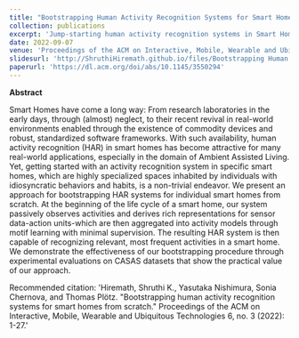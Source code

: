 ```yaml
---
title: "Bootstrapping Human Activity Recognition Systems for Smart Homes from Scratch"
collection: publications
excerpt: 'Jump-starting human activity recognition systems in Smart Homes'
date: 2022-09-07
venue: 'Proceedings of the ACM on Interactive, Mobile, Wearable and Ubiquitous Technologies'
slidesurl: 'http://ShruthiHiremath.github.io/files/Bootstrapping Human Activity Recognition Systems for Smart Homes from Scratch.pdf'
paperurl: 'https://dl.acm.org/doi/abs/10.1145/3550294'
---
```


**Abstract**

Smart Homes have come a long way: From research laboratories in the early days, through (almost) neglect, to their recent revival in real-world environments enabled through the existence of commodity devices and robust, standardized software frameworks. With such availability, human activity recognition (HAR) in smart homes has become attractive for many real-world applications, especially in the domain of Ambient Assisted Living. Yet, getting started with an activity recognition system in specific smart homes, which are highly specialized spaces inhabited by individuals with idiosyncratic behaviors and habits, is a non-trivial endeavor. We present an approach for bootstrapping HAR systems for individual smart homes from scratch. At the beginning of the life cycle of a smart home, our system passively observes activities and derives rich representations for sensor data-action units-which are then aggregated into activity models through motif learning with minimal supervision. The resulting HAR system is then capable of recognizing relevant, most frequent activities in a smart home. We demonstrate the effectiveness of our bootstrapping procedure through experimental evaluations on CASAS datasets that show the practical value of our approach.

Recommended citation: 'Hiremath, Shruthi K., Yasutaka Nishimura, Sonia Chernova, and Thomas Plötz. "Bootstrapping human activity recognition systems for smart homes from scratch." Proceedings of the ACM on Interactive, Mobile, Wearable and Ubiquitous Technologies 6, no. 3 (2022): 1-27.'



